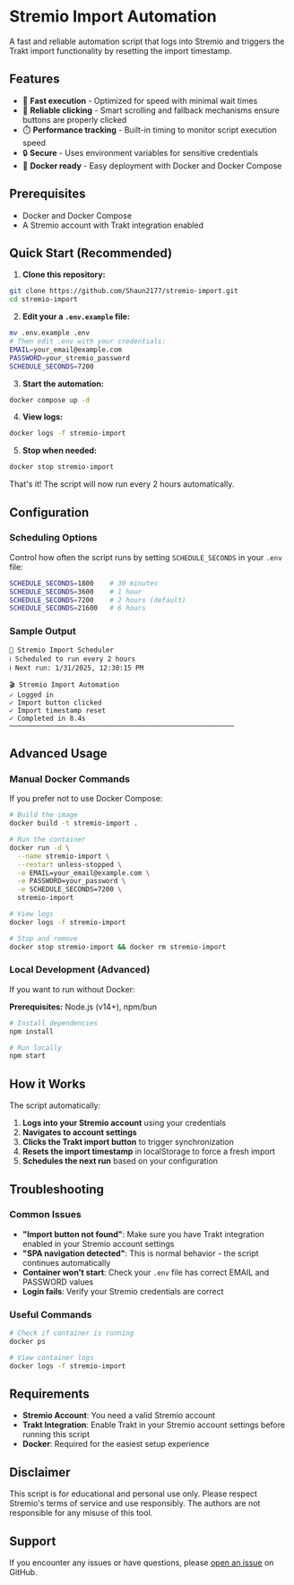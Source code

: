 # Stremio Import Automation

A fast and reliable automation script that logs into Stremio and triggers the Trakt import functionality by resetting the import timestamp.

## Features

- 🚀 **Fast execution** - Optimized for speed with minimal wait times
- 🎯 **Reliable clicking** - Smart scrolling and fallback mechanisms ensure buttons are properly clicked
- ⏱️ **Performance tracking** - Built-in timing to monitor script execution speed
- 🔒 **Secure** - Uses environment variables for sensitive credentials
- 🐳 **Docker ready** - Easy deployment with Docker and Docker Compose

## Prerequisites

- Docker and Docker Compose
- A Stremio account with Trakt integration enabled

## Quick Start (Recommended)

1. **Clone this repository:**
```bash
git clone https://github.com/Shaun2177/stremio-import.git
cd stremio-import
```

2. **Edit your a `.env.example` file:**
```bash
mv .env.example .env
# Then edit .env with your credentials:
EMAIL=your_email@example.com
PASSWORD=your_stremio_password
SCHEDULE_SECONDS=7200
```

3. **Start the automation:**
```bash
docker compose up -d
```

4. **View logs:**
```bash
docker logs -f stremio-import
```

5. **Stop when needed:**
```bash
docker stop stremio-import
```

That's it! The script will now run every 2 hours automatically.

## Configuration

### Scheduling Options
Control how often the script runs by setting `SCHEDULE_SECONDS` in your `.env` file:

```bash
SCHEDULE_SECONDS=1800    # 30 minutes
SCHEDULE_SECONDS=3600    # 1 hour  
SCHEDULE_SECONDS=7200    # 2 hours (default)
SCHEDULE_SECONDS=21600   # 6 hours
```

### Sample Output
```
🚀 Stremio Import Scheduler
ℹ Scheduled to run every 2 hours
ℹ Next run: 1/31/2025, 12:30:15 PM

🎬 Stremio Import Automation
✓ Logged in
✓ Import button clicked
✓ Import timestamp reset
✓ Completed in 8.4s
────────────────────────────────────────────────────────
```

## Advanced Usage

### Manual Docker Commands
If you prefer not to use Docker Compose:

```bash
# Build the image
docker build -t stremio-import .

# Run the container
docker run -d \
  --name stremio-import \
  --restart unless-stopped \
  -e EMAIL=your_email@example.com \
  -e PASSWORD=your_password \
  -e SCHEDULE_SECONDS=7200 \
  stremio-import

# View logs
docker logs -f stremio-import

# Stop and remove
docker stop stremio-import && docker rm stremio-import
```

### Local Development (Advanced)
If you want to run without Docker:

**Prerequisites:** Node.js (v14+), npm/bun

```bash
# Install dependencies
npm install

# Run locally
npm start
```

## How it Works

The script automatically:
1. **Logs into your Stremio account** using your credentials
2. **Navigates to account settings** 
3. **Clicks the Trakt import button** to trigger synchronization
4. **Resets the import timestamp** in localStorage to force a fresh import
5. **Schedules the next run** based on your configuration

## Troubleshooting

### Common Issues

- **"Import button not found"**: Make sure you have Trakt integration enabled in your Stremio account settings
- **"SPA navigation detected"**: This is normal behavior - the script continues automatically
- **Container won't start**: Check your `.env` file has correct EMAIL and PASSWORD values
- **Login fails**: Verify your Stremio credentials are correct

### Useful Commands

```bash
# Check if container is running
docker ps

# View container logs
docker logs -f stremio-import
```

## Requirements

- **Stremio Account**: You need a valid Stremio account
- **Trakt Integration**: Enable Trakt in your Stremio account settings before running this script
- **Docker**: Required for the easiest setup experience

## Disclaimer

This script is for educational and personal use only. Please respect Stremio's terms of service and use responsibly. The authors are not responsible for any misuse of this tool.

## Support

If you encounter any issues or have questions, please [open an issue](https://github.com/Shaun2177/stremio-import/issues) on GitHub.
